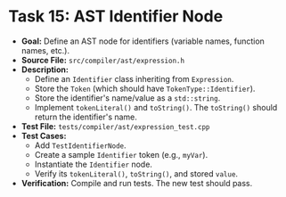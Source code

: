 # Task 15: AST Identifier Node

*   **Goal:** Define an AST node for identifiers (variable names, function names, etc.).
*   **Source File:** `src/compiler/ast/expression.h`
*   **Description:**
    *   Define an `Identifier` class inheriting from `Expression`.
    *   Store the `Token` (which should have `TokenType::Identifier`).
    *   Store the identifier's name/value as a `std::string`.
    *   Implement `tokenLiteral()` and `toString()`. The `toString()` should return the identifier's name.
*   **Test File:** `tests/compiler/ast/expression_test.cpp`
*   **Test Cases:**
    *   Add `TestIdentifierNode`.
    *   Create a sample `Identifier` token (e.g., `myVar`).
    *   Instantiate the `Identifier` node.
    *   Verify its `tokenLiteral()`, `toString()`, and stored `value`.
*   **Verification:** Compile and run tests. The new test should pass.
